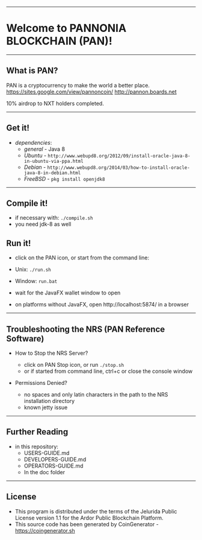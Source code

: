 ----
# Welcome to PANNONIA BLOCKCHAIN (PAN)! #

----
## What is PAN? ##
PAN is a cryptocurrency to make the world a better place.
https://sites.google.com/view/pannoncoin/
http://pannon.boards.net

10% airdrop to NXT holders completed.

----
## Get it! ##

  - *dependencies*:
    - *general* - Java 8
    - *Ubuntu* - `http://www.webupd8.org/2012/09/install-oracle-java-8-in-ubuntu-via-ppa.html`
    - *Debian* - `http://www.webupd8.org/2014/03/how-to-install-oracle-java-8-in-debian.html`
    - *FreeBSD* - `pkg install openjdk8`

----
## Compile it! ##

  - if necessary with: `./compile.sh`
  - you need jdk-8 as well
  
## Run it! ##

  - click on the PAN icon, or start from the command line:
  - Unix: `./run.sh`
  - Window: `run.bat`

  - wait for the JavaFX wallet window to open
  - on platforms without JavaFX, open http://localhost:5874/ in a browser


----
## Troubleshooting the NRS (PAN Reference Software) ##

  - How to Stop the NRS Server?
    - click on PAN Stop icon, or run `./stop.sh`
    - or if started from command line, ctrl+c or close the console window


  - Permissions Denied?
    - no spaces and only latin characters in the path to the NRS installation directory
    - known jetty issue

----
## Further Reading ##

  - in this repository:
    - USERS-GUIDE.md
    - DEVELOPERS-GUIDE.md
    - OPERATORS-GUIDE.md
    - In the doc folder

----

## License
* This program is distributed under the terms of the Jelurida Public License version 1.1 for the Ardor Public Blockchain Platform.
* This source code has been generated by CoinGenerator - https://coingenerator.sh
